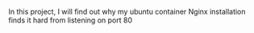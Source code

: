In this project, I will find out why my ubuntu container Nginx installation finds it hard from listening on port 80
